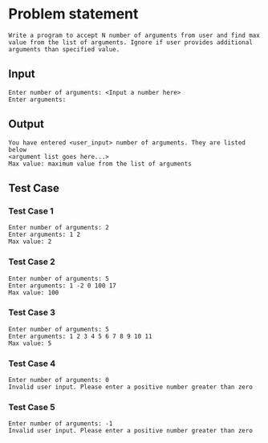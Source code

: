 # Problem statement

    Write a program to accept N number of arguments from user and find max value from the list of arguments. Ignore if user provides additional arguments than specified value.

## Input

    Enter number of arguments: <Input a number here>
    Enter arguments:

## Output

    You have entered <user_input> number of arguments. They are listed below
    <argument list goes here...>
    Max value: maximum value from the list of arguments

## Test Case

### Test Case 1

    Enter number of arguments: 2
    Enter arguments: 1 2
    Max value: 2

### Test Case 2

    Enter number of arguments: 5
    Enter arguments: 1 -2 0 100 17
    Max value: 100

### Test Case 3

    Enter number of arguments: 5
    Enter arguments: 1 2 3 4 5 6 7 8 9 10 11
    Max value: 5

### Test Case 4

    Enter number of arguments: 0
    Invalid user input. Please enter a positive number greater than zero

### Test Case 5

    Enter number of arguments: -1
    Invalid user input. Please enter a positive number greater than zero
